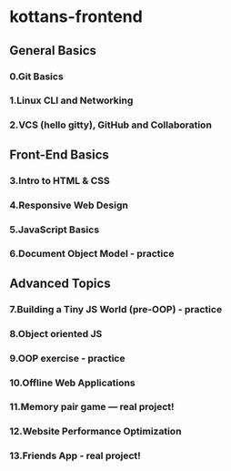# kottans-frontend 
## General Basics

### 0.Git Basics 
### 1.Linux CLI and Networking
### 2.VCS (hello gitty), GitHub and Collaboration

## Front-End Basics
### 3.Intro to HTML & CSS
### 4.Responsive Web Design
### 5.JavaScript Basics
### 6.Document Object Model - practice

## Advanced Topics
### 7.Building a Tiny JS World (pre-OOP) - practice
### 8.Object oriented JS
### 9.OOP exercise - practice
### 10.Offline Web Applications
### 11.Memory pair game — real project!
### 12.Website Performance Optimization
### 13.Friends App - real project!
